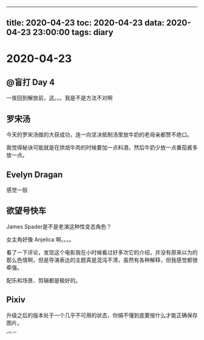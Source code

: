 
---
title: 2020-04-23
toc: 2020-04-23
data: 2020-04-23 23:00:00
tags: diary
---


# 2020-04-23

## @盲打 Day 4

一夜回到解放前，这。。。我是不是方法不对啊

## 罗宋汤

今天的罗宋汤做的大获成功，连一向坚决抵制汤里放牛奶的老母亲都赞不绝口。

我觉得秘诀可能就是在烘焙牛肉的时候要加一点料酒，然后牛奶少放一点番茄酱多放一点。

## Evelyn Dragan

感觉一般

##  欲望号快车

James Spader是不是老演这种性变态角色？

女主角好像 Anjelica 啊。。。。

看了一下评论，发现这个电影我在小时候看过好多次它的介绍，并没有原来以为的那么色情啊，但是导演表达的主题真是混沌不清，虽然有各种解释，但我感觉都很牵强。

配乐和场景、剪辑都是极好的。



## Pixiv

升级之后的版本处于一个几乎不可用的状态，你搞不懂到底要按什么才能正确保存图片。

<img src="https://tva1.sinaimg.cn/large/007S8ZIlly1ge42vofrxsj30ri0fwt9j.jpg" alt="IMG_7201" style="zoom:33%;" />

## 

